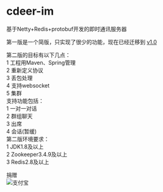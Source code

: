 # cdeer-im
基于Netty+Redis+protobuf开发的即时通讯服务器  

第一版是一个简版，只实现了很少的功能，现在已经迁移到 [v1.0](https://github.com/linyu19872008/cdeer-im/tree/v1.0)  

第二版的目标有以下几点：  
1  工程用Maven、Spring管理  
2  重新定义协议  
3  丢包处理  
4  支持websocket  
5  集群  
支持功能包括：  
1  一对一对话  
2  群组聊天  
3  出席  
4  会话(暂缓)  
第二版环境要求：  
1  JDK1.8及以上  
2  Zookeeper3.4.9及以上  
3  Redis2.8及以上  





捐赠  
 ![支付宝](http://i.niupic.com/images/2017/03/31/4BRLWY.png-w150)

